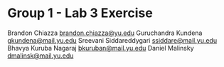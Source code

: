 # Group 1 - Lab 3 Exercise

Brandon Chiazza brandon.chiazza@yu.edu
Guruchandra Kundena gkundena@mail.yu.edu
Sreevani Siddareddygari ssiddare@mail.yu.edu
Bhavya Kuruba Nagaraj bkuruban@mail.yu.edu
Daniel Malinsky dmalinsk@mail.yu.edu